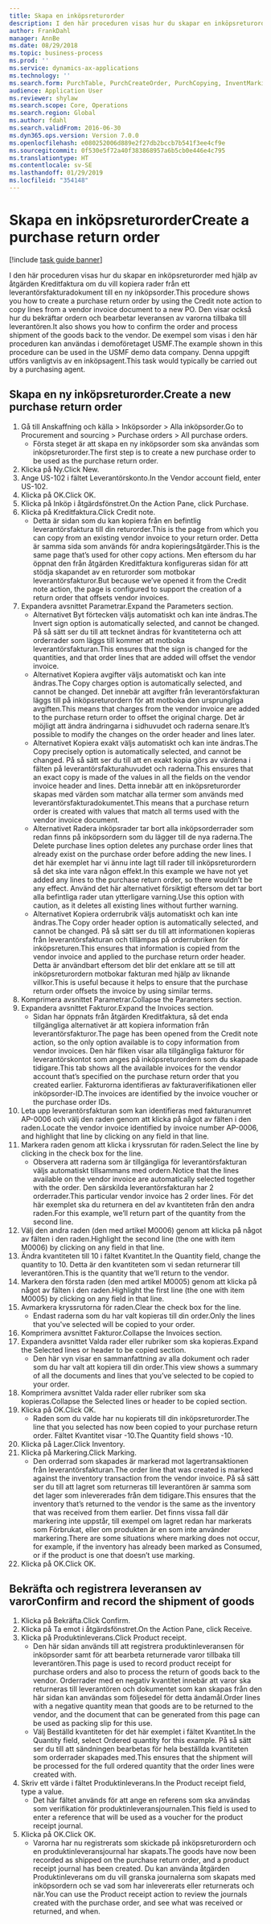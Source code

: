 ```yaml
---
title: Skapa en inköpsreturorder
description: I den här proceduren visas hur du skapar en inköpsreturorder med hjälp av åtgärden Kreditfaktura om du vill kopiera rader från ett leverantörsfakturadokument till en ny inköpsorder.
author: FrankDahl
manager: AnnBe
ms.date: 08/29/2018
ms.topic: business-process
ms.prod: ''
ms.service: dynamics-ax-applications
ms.technology: ''
ms.search.form: PurchTable, PurchCreateOrder, PurchCopying, InventMarking, PurchEditLines
audience: Application User
ms.reviewer: shylaw
ms.search.scope: Core, Operations
ms.search.region: Global
ms.author: fdahl
ms.search.validFrom: 2016-06-30
ms.dyn365.ops.version: Version 7.0.0
ms.openlocfilehash: e080252006d889e2f27db2bccb7b541f3ee4cf9e
ms.sourcegitcommit: 0f530e5f72a40f383868957a6b5cb0e446e4c795
ms.translationtype: HT
ms.contentlocale: sv-SE
ms.lasthandoff: 01/29/2019
ms.locfileid: "354148"
---
```

# <a name="create-a-purchase-return-order"></a><span data-ttu-id="303e5-103">Skapa en inköpsreturorder</span><span class="sxs-lookup"><span data-stu-id="303e5-103">Create a purchase return order</span></span>

[!include [task guide banner](../../includes/task-guide-banner.md)]

<span data-ttu-id="303e5-104">I den här proceduren visas hur du skapar en inköpsreturorder med hjälp av åtgärden Kreditfaktura om du vill kopiera rader från ett leverantörsfakturadokument till en ny inköpsorder.</span><span class="sxs-lookup"><span data-stu-id="303e5-104">This procedure shows you how to create a purchase return order by using the Credit note action to copy lines from a vendor invoice document to a new PO.</span></span> <span data-ttu-id="303e5-105">Den visar också hur du bekräftar ordern och bearbetar leveransen av varorna tillbaka till leverantören.</span><span class="sxs-lookup"><span data-stu-id="303e5-105">It also shows you how to confirm the order and process shipment of the goods back to the vendor.</span></span> <span data-ttu-id="303e5-106">De exempel som visas i den här proceduren kan användas i demoföretaget USMF.</span><span class="sxs-lookup"><span data-stu-id="303e5-106">The example shown in this procedure can be used in the USMF demo data company.</span></span> <span data-ttu-id="303e5-107">Denna uppgift utförs vanligtvis av en inköpsagent.</span><span class="sxs-lookup"><span data-stu-id="303e5-107">This task would typically be carried out by a purchasing agent.</span></span>


## <a name="create-a-new-purchase-return-order"></a><span data-ttu-id="303e5-108">Skapa en ny inköpsreturorder.</span><span class="sxs-lookup"><span data-stu-id="303e5-108">Create a new purchase return order</span></span>
1. <span data-ttu-id="303e5-109">Gå till Anskaffning och källa > Inköpsorder > Alla inköpsorder.</span><span class="sxs-lookup"><span data-stu-id="303e5-109">Go to Procurement and sourcing > Purchase orders > All purchase orders.</span></span>
    * <span data-ttu-id="303e5-110">Första steget är att skapa en ny inköpsorder som ska användas som inköpsreturorder.</span><span class="sxs-lookup"><span data-stu-id="303e5-110">The first step is to create a new purchase order to be used as the purchase return order.</span></span>  
2. <span data-ttu-id="303e5-111">Klicka på Ny.</span><span class="sxs-lookup"><span data-stu-id="303e5-111">Click New.</span></span>
3. <span data-ttu-id="303e5-112">Ange US-102 i fältet Leverantörskonto.</span><span class="sxs-lookup"><span data-stu-id="303e5-112">In the Vendor account field, enter US-102.</span></span>
4. <span data-ttu-id="303e5-113">Klicka på OK.</span><span class="sxs-lookup"><span data-stu-id="303e5-113">Click OK.</span></span>
5. <span data-ttu-id="303e5-114">Klicka på Inköp i åtgärdsfönstret.</span><span class="sxs-lookup"><span data-stu-id="303e5-114">On the Action Pane, click Purchase.</span></span>
6. <span data-ttu-id="303e5-115">Klicka på Kreditfaktura.</span><span class="sxs-lookup"><span data-stu-id="303e5-115">Click Credit note.</span></span>
    * <span data-ttu-id="303e5-116">Detta är sidan som du kan kopiera från en befintlig leverantörsfaktura till din returorder.</span><span class="sxs-lookup"><span data-stu-id="303e5-116">This is the page from which you can copy from an existing vendor invoice to your return order.</span></span> <span data-ttu-id="303e5-117">Detta är samma sida som används för andra kopieringsåtgärder.</span><span class="sxs-lookup"><span data-stu-id="303e5-117">This is the same page that’s used for other copy actions.</span></span> <span data-ttu-id="303e5-118">Men eftersom du har öppnat den från åtgärden Kreditfaktura konfigureras sidan för att stödja skapandet av en returorder som motbokar leverantörsfakturor.</span><span class="sxs-lookup"><span data-stu-id="303e5-118">But because we’ve opened it from the Credit note action, the page is configured to support the creation of a return order that offsets vendor invoices.</span></span>  
7. <span data-ttu-id="303e5-119">Expandera avsnittet Parametrar.</span><span class="sxs-lookup"><span data-stu-id="303e5-119">Expand the Parameters section.</span></span>
    * <span data-ttu-id="303e5-120">Alternativet Byt förtecken väljs automatiskt och kan inte ändras.</span><span class="sxs-lookup"><span data-stu-id="303e5-120">The Invert sign option is automatically selected, and cannot be changed.</span></span> <span data-ttu-id="303e5-121">På så sätt ser du till att tecknet ändras för kvantiteterna och att orderrader som läggs till kommer att motboka leverantörsfakturan.</span><span class="sxs-lookup"><span data-stu-id="303e5-121">This ensures that the sign is changed for the quantities, and that order lines that are added will offset the vendor invoice.</span></span>  
    * <span data-ttu-id="303e5-122">Alternativet Kopiera avgifter väljs automatiskt och kan inte ändras.</span><span class="sxs-lookup"><span data-stu-id="303e5-122">The Copy charges option is automatically selected, and cannot be changed.</span></span> <span data-ttu-id="303e5-123">Det innebär att avgifter från leverantörsfakturan läggs till på inköpsreturordern för att motboka den ursprungliga avgiften.</span><span class="sxs-lookup"><span data-stu-id="303e5-123">This means that charges from the vendor invoice are added to the purchase return order to offset the original charge.</span></span> <span data-ttu-id="303e5-124">Det är möjligt att ändra ändringarna i sidhuvudet och raderna senare.</span><span class="sxs-lookup"><span data-stu-id="303e5-124">It’s possible to modify the changes on the order header and lines later.</span></span>  
    * <span data-ttu-id="303e5-125">Alternativet Kopiera exakt väljs automatiskt och kan inte ändras.</span><span class="sxs-lookup"><span data-stu-id="303e5-125">The Copy precisely option is automatically selected, and cannot be changed.</span></span> <span data-ttu-id="303e5-126">På så sätt ser du till att en exakt kopia görs av värdena i fälten på leverantörsfakturahuvudet och raderna.</span><span class="sxs-lookup"><span data-stu-id="303e5-126">This ensures that an exact copy is made of the values in all the fields on the vendor invoice header and lines.</span></span> <span data-ttu-id="303e5-127">Detta innebär att en inköpsreturorder skapas med värden som matchar alla termer som används med leverantörsfakturadokumentet.</span><span class="sxs-lookup"><span data-stu-id="303e5-127">This means that a purchase return order is created with values that match all terms used with the vendor invoice document.</span></span>  
    * <span data-ttu-id="303e5-128">Alternativet Radera inköpsrader tar bort alla inköpsorderrader som redan finns på inköpsordern som du lägger till de nya raderna.</span><span class="sxs-lookup"><span data-stu-id="303e5-128">The Delete purchase lines option deletes any purchase order lines that already exist on the purchase order before adding the new lines.</span></span> <span data-ttu-id="303e5-129">I det här exemplet har vi ännu inte lagt till rader till inköpsreturordern så det ska inte vara någon effekt.</span><span class="sxs-lookup"><span data-stu-id="303e5-129">In this example we have not yet added any lines to the purchase return order, so there wouldn’t be any effect.</span></span> <span data-ttu-id="303e5-130">Använd det här alternativet försiktigt eftersom det tar bort alla befintliga rader utan ytterligare varning.</span><span class="sxs-lookup"><span data-stu-id="303e5-130">Use this option with caution, as it deletes all existing lines without further warning.</span></span>  
    * <span data-ttu-id="303e5-131">Alternativet Kopiera orderrubrik väljs automatiskt och kan inte ändras.</span><span class="sxs-lookup"><span data-stu-id="303e5-131">The Copy order header option is automatically selected, and cannot be changed.</span></span> <span data-ttu-id="303e5-132">På så sätt ser du till att informationen kopieras från leverantörsfakturan och tillämpas på orderrubriken för inköpsreturen.</span><span class="sxs-lookup"><span data-stu-id="303e5-132">This ensures that information is copied from the vendor invoice and applied to the purchase return order header.</span></span> <span data-ttu-id="303e5-133">Detta är användbart eftersom det blir det enklare att se till att inköpsreturordern motbokar fakturan med hjälp av liknande villkor.</span><span class="sxs-lookup"><span data-stu-id="303e5-133">This is useful because it helps to ensure that the purchase return order offsets the invoice by using similar terms.</span></span>  
8. <span data-ttu-id="303e5-134">Komprimera avsnittet Parametrar.</span><span class="sxs-lookup"><span data-stu-id="303e5-134">Collapse the Parameters section.</span></span>
9. <span data-ttu-id="303e5-135">Expandera avsnittet Fakturor.</span><span class="sxs-lookup"><span data-stu-id="303e5-135">Expand the Invoices section.</span></span>
    * <span data-ttu-id="303e5-136">Sidan har öppnats från åtgärden Kreditfaktura, så det enda tillgängliga alternativet är att kopiera information från leverantörsfakturor.</span><span class="sxs-lookup"><span data-stu-id="303e5-136">The page has been opened from the Credit note action, so the only option available is to copy information from vendor invoices.</span></span> <span data-ttu-id="303e5-137">Den här fliken visar alla tillgängliga fakturor för leverantörskontot som anges på inköpsreturordern som du skapade tidigare.</span><span class="sxs-lookup"><span data-stu-id="303e5-137">This tab shows all the available invoices for the vendor account that’s specified on the purchase return order that you created earlier.</span></span>   <span data-ttu-id="303e5-138">Fakturorna identifieras av fakturaverifikationen eller inköpsorder-ID.</span><span class="sxs-lookup"><span data-stu-id="303e5-138">The invoices are identified by the invoice voucher or the purchase order IDs.</span></span>  
10. <span data-ttu-id="303e5-139">Leta upp leverantörsfakturan som kan identifieras med fakturanumret AP-0006 och välj den raden genom att klicka på något av fälten i den raden.</span><span class="sxs-lookup"><span data-stu-id="303e5-139">Locate the vendor invoice identified by invoice number AP-0006, and highlight that line by clicking on any field in that line.</span></span>
11. <span data-ttu-id="303e5-140">Markera raden genom att klicka i kryssrutan för raden.</span><span class="sxs-lookup"><span data-stu-id="303e5-140">Select the line by clicking in the check box for the line.</span></span> 
    * <span data-ttu-id="303e5-141">Observera att raderna som är tillgängliga för leverantörsfakturan väljs automatiskt tillsammans med ordern.</span><span class="sxs-lookup"><span data-stu-id="303e5-141">Notice that the lines available on the vendor invoice are automatically selected together with the order.</span></span> <span data-ttu-id="303e5-142">Den särskilda leverantörsfakturan har 2 orderrader.</span><span class="sxs-lookup"><span data-stu-id="303e5-142">This particular vendor invoice has 2 order lines.</span></span> <span data-ttu-id="303e5-143">För det här exemplet ska du returnera en del av kvantiteten från den andra raden.</span><span class="sxs-lookup"><span data-stu-id="303e5-143">For this example, we’ll return part of the quantity from the second line.</span></span>  
12. <span data-ttu-id="303e5-144">Välj den andra raden (den med artikel M0006) genom att klicka på något av fälten i den raden.</span><span class="sxs-lookup"><span data-stu-id="303e5-144">Highlight the second line (the one with item M0006) by clicking on any field in that line.</span></span>
13. <span data-ttu-id="303e5-145">Ändra kvantiteten till 10 i fältet Kvantitet.</span><span class="sxs-lookup"><span data-stu-id="303e5-145">In the Quantity field, change the quantity to 10.</span></span> <span data-ttu-id="303e5-146">Detta är den kvantiteten som vi sedan returnerar till leverantören.</span><span class="sxs-lookup"><span data-stu-id="303e5-146">This is the quantity that we’ll return to the vendor.</span></span> 
14. <span data-ttu-id="303e5-147">Markera den första raden (den med artikel M0005) genom att klicka på något av fälten i den raden.</span><span class="sxs-lookup"><span data-stu-id="303e5-147">Highlight the first line (the one with item M0005) by clicking on any field in that line.</span></span>
15. <span data-ttu-id="303e5-148">Avmarkera kryssrutorna för raden.</span><span class="sxs-lookup"><span data-stu-id="303e5-148">Clear the check box for the line.</span></span>
    * <span data-ttu-id="303e5-149">Endast raderna som du har valt kopieras till din order.</span><span class="sxs-lookup"><span data-stu-id="303e5-149">Only the lines that you've selected will be copied to your order.</span></span>  
16. <span data-ttu-id="303e5-150">Komprimera avsnittet Fakturor.</span><span class="sxs-lookup"><span data-stu-id="303e5-150">Collapse the Invoices section.</span></span>
17. <span data-ttu-id="303e5-151">Expandera avsnittet Valda rader eller rubriker som ska kopieras.</span><span class="sxs-lookup"><span data-stu-id="303e5-151">Expand the Selected lines or header to be copied section.</span></span>
    * <span data-ttu-id="303e5-152">Den här vyn visar en sammanfattning av alla dokument och rader som du har valt att kopiera till din order.</span><span class="sxs-lookup"><span data-stu-id="303e5-152">This view shows a summary of all the documents and lines that you’ve selected to be copied to your order.</span></span>  
18. <span data-ttu-id="303e5-153">Komprimera avsnittet Valda rader eller rubriker som ska kopieras.</span><span class="sxs-lookup"><span data-stu-id="303e5-153">Collapse the Selected lines or header to be copied section.</span></span>
19. <span data-ttu-id="303e5-154">Klicka på OK.</span><span class="sxs-lookup"><span data-stu-id="303e5-154">Click OK.</span></span>
    * <span data-ttu-id="303e5-155">Raden som du valde har nu kopierats till din inköpsreturorder.</span><span class="sxs-lookup"><span data-stu-id="303e5-155">The line that you selected has now been copied to your purchase return order.</span></span> <span data-ttu-id="303e5-156">Fältet Kvantitet visar -10.</span><span class="sxs-lookup"><span data-stu-id="303e5-156">The Quantity field shows -10.</span></span>   
20. <span data-ttu-id="303e5-157">Klicka på Lager.</span><span class="sxs-lookup"><span data-stu-id="303e5-157">Click Inventory.</span></span>
21. <span data-ttu-id="303e5-158">Klicka på Markering.</span><span class="sxs-lookup"><span data-stu-id="303e5-158">Click Marking.</span></span>
    * <span data-ttu-id="303e5-159">Den orderrad som skapades är markerad mot lagertransaktionen från leverantörsfakturan.</span><span class="sxs-lookup"><span data-stu-id="303e5-159">The order line that was created is marked against the inventory transaction from the vendor invoice.</span></span> <span data-ttu-id="303e5-160">På så sätt ser du till att lagret som returneras till leverantören är samma som det lager som inlevererades från dem tidigare.</span><span class="sxs-lookup"><span data-stu-id="303e5-160">This ensures that the inventory that’s returned to the vendor is the same as the inventory that was received from them earlier.</span></span> <span data-ttu-id="303e5-161">Det finns vissa fall där markering inte uppstår, till exempel om lagret redan har markerats som Förbrukat, eller om produkten är en som inte använder markering.</span><span class="sxs-lookup"><span data-stu-id="303e5-161">There are some situations where marking does not occur, for example, if the inventory has already been marked as Consumed, or if the product is one that doesn’t use marking.</span></span>  
22. <span data-ttu-id="303e5-162">Klicka på OK.</span><span class="sxs-lookup"><span data-stu-id="303e5-162">Click OK.</span></span>

## <a name="confirm-and-record-the-shipment-of-goods"></a><span data-ttu-id="303e5-163">Bekräfta och registrera leveransen av varor</span><span class="sxs-lookup"><span data-stu-id="303e5-163">Confirm and record the shipment of goods</span></span>
1. <span data-ttu-id="303e5-164">Klicka på Bekräfta.</span><span class="sxs-lookup"><span data-stu-id="303e5-164">Click Confirm.</span></span>
2. <span data-ttu-id="303e5-165">Klicka på Ta emot i åtgärdsfönstret.</span><span class="sxs-lookup"><span data-stu-id="303e5-165">On the Action Pane, click Receive.</span></span>
3. <span data-ttu-id="303e5-166">Klicka på Produktinleverans.</span><span class="sxs-lookup"><span data-stu-id="303e5-166">Click Product receipt.</span></span>
    * <span data-ttu-id="303e5-167">Den här sidan används till att registrera produktinleveransen för inköpsorder samt för att bearbeta returnerade varor tillbaka till leverantören.</span><span class="sxs-lookup"><span data-stu-id="303e5-167">This page is used to record product receipt for purchase orders and also to process the return of goods back to the vendor.</span></span> <span data-ttu-id="303e5-168">Orderrader med en negativ kvantitet innebär att varor ska returneras till leverantören och dokumentet som kan skapas från den här sidan kan användas som följesedel för detta ändamål.</span><span class="sxs-lookup"><span data-stu-id="303e5-168">Order lines with a negative quantity mean that goods are to be returned to the vendor, and the document that can be generated from this page can be used as packing slip for this use.</span></span>   
    * <span data-ttu-id="303e5-169">Välj Beställd kvantiteten för det här exemplet i fältet Kvantitet.</span><span class="sxs-lookup"><span data-stu-id="303e5-169">In the Quantity field, select Ordered quantity for this example.</span></span>   <span data-ttu-id="303e5-170">På så sätt ser du till att sändningen bearbetas för hela beställda kvantiteten som orderrader skapades med.</span><span class="sxs-lookup"><span data-stu-id="303e5-170">This ensures that the shipment will be processed for the full ordered quantity that the order lines were created with.</span></span>   
4. <span data-ttu-id="303e5-171">Skriv ett värde i fältet Produktinleverans.</span><span class="sxs-lookup"><span data-stu-id="303e5-171">In the Product receipt field, type a value.</span></span>
    * <span data-ttu-id="303e5-172">Det här fältet används för att ange en referens som ska användas som verifikation för produktinleveransjournalen.</span><span class="sxs-lookup"><span data-stu-id="303e5-172">This field is used to enter a reference that will be used as a voucher for the product receipt journal.</span></span>  
5. <span data-ttu-id="303e5-173">Klicka på OK.</span><span class="sxs-lookup"><span data-stu-id="303e5-173">Click OK.</span></span>
    * <span data-ttu-id="303e5-174">Varorna har nu registrerats som skickade på inköpsreturordern och en produktinleveransjournal har skapats.</span><span class="sxs-lookup"><span data-stu-id="303e5-174">The goods have now been recorded as shipped on the purchase return order, and a product receipt journal has been created.</span></span> <span data-ttu-id="303e5-175">Du kan använda åtgärden Produktinleverans om du vill granska journalerna som skapats med inköpsordern och se vad som har inlevererats eller returnerats och när.</span><span class="sxs-lookup"><span data-stu-id="303e5-175">You can use the Product receipt action to review the journals created with the purchase order, and see what was received or returned, and when.</span></span>  

